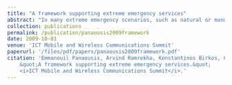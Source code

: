 ```yaml
---
title: "A framework supporting extreme emergency services"
abstract: "In many extreme emergency scenarios, such as natural or manmade disasters, the rescuers may face difficulty using traditional legacy networks due to destruction or collapse of infrastructure in such events or in case of remote disaster locations. The nature of mobile ad hoc networks (MANETs) makes them suitable to be utilized in the context of an emergency for various rescue teams. However, the security and reliability of the mobile ad hoc based communications can be decisive in the effectiveness and efficiency of rescue missions in extreme emergency cases. Furthermore, these stringent requirements propagate through to upper layers that include transport and application layer. In this paper we propose a framework for handling the P2P overlay serves different purposes and combines different technologies. The general functionalities of the framework are structured and unstructured overlays in MANETs. In addition, we propose a new suite of protocols called PEACE Security Platform (PSP) that can address the key research challenges surrounding fast, reliable and secure MANETs for supporting emergency services in extreme catastrophic events."
collection: publications
permalink: /publication/panaousis2009framework
date: 2009-10-01
venue: 'ICT Mobile and Wireless Communications Summit'
paperurl: '/files/pdf/papers/panaousis2009framework.pdf'
citation: 'Emmanouil Panaousis, Arvind Ramrekha, Konstantinos Birkos, Christos Papageorgiou, Vahid Talooki, George Matthew, Cong Thien Nguyen, Corrine Sieux, Christos Politis, Tasos Dagiuklas (2009). 
    &quot;A framework supporting extreme emergency services.&quot;
    <i>ICT Mobile and Wireless Communications Summit</i>.'
---
```


